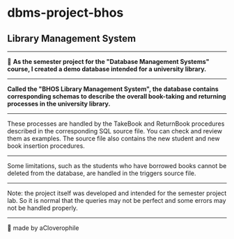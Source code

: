 # dbms-project-bhos
## Library Management System
---

💛 **As the semester project for the "Database Management Systems" course, I created a demo database intended for a university library.**

---

**Called the "BHOS Library Management System", the database contains corresponding schemas to describe the overall book-taking and returning processes in the university library.** 

---

These processes are handled by the TakeBook and ReturnBook procedures described in the corresponding SQL source file. You can check and review them as examples. The source file also contains the new student and new book insertion procedures. 

---

Some limitations, such as the students who have borrowed books cannot be deleted from the database, are handled in the triggers source file. 

---

Note: the project itself was developed and intended for the semester project lab. So it is normal that the queries may not be perfect and some errors may not be handled properly. 

---

💛 made by aCloverophile
